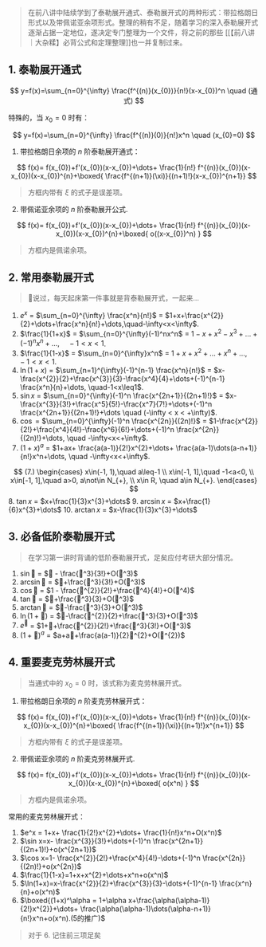 > 在前八讲中陆续学到了泰勒展开通式、泰勒展开式的两种形式：带拉格朗日形式以及带佩诺亚余项形式。整理的稍有不足，随着学习的深入泰勒展开式逐渐占据一定地位，遂决定专门整理为一个文件，将之前的那些 [[【前八讲｜大杂糅】必背公式和定理整理]]也一并复制过来。

## 1. 泰勒展开通式

$$
y=f(x)=\sum_{n=0}^{\infty} \frac{f^{(n)}(x_{0})}{n!}(x-x_{0})^n \quad (通式)
$$

特殊的，当 $x_{0}=0$ 时有：

$$
y=f(x)=\sum_{n=0}^{\infty} \frac{f^{(n)}(0)}{n!}x^n \quad (x_{0}=0)
$$

1. 带拉格朗日余项的 $n$ 阶泰勒展开通式：

$$
f(x)= f(x_{0})+f'(x_{0})(x-x_{0})+\dots+ \frac{1}{n!} f^{(n)}(x_{0})(x-x_{0})(x-x_{0})^{n}+\boxed{ \frac{f^{(n+1)}(\xi)}{(n+1)!}(x-x_{0})^{n+1}}
$$
> 方框内带有 $\xi$ 的式子是误差项。

2. 带佩诺亚余项的 $n$ 阶泰勒展开公式.

$$
f(x)= f(x_{0})+f'(x_{0})(x-x_{0})+\dots+ \frac{1}{n!} f^{(n)}(x_{0})(x-x_{0})(x-x_{0})^{n}+\boxed{
o((x-x_{0})^n)
}
$$
> 方框内是佩诺余项。

## 2. 常用泰勒展开式

> 🐙说过，每天起床第一件事就是背泰勒展开式，一起来...

1. $e^x$ = $\sum_{n=0}^{\infty} \frac{x^n}{n!}$ = $1+x+\frac{x^{2}}{2}+\dots+\frac{x^n}{n!}+\dots,\quad-\infty<x<\infty$.
2. $\frac{1}{1+x}$ = $\sum_{n=0}^{\infty}(-1)^nx^n$ = $1-x+x^{2}-x^{3}+\dots+(-1)^nx^n+\dots, \quad -1<x<1$.
3. $\frac{1}{1-x}$ = $\sum_{n=0}^{\infty}x^n$ = $1+x+x^{2}+\dots+x^n+\dots, \quad -1<x<1$.
4. $\ln(1+x)$ = $\sum_{n=1}^{\infty}(-1)^{n-1} \frac{x^n}{n!}$ = $x-\frac{x^{2}}{2}+\frac{x^{3}}{3}-\frac{x^4}{4}+\dots+(-1)^{n-1} \frac{x^n}{n}+\dots, \quad-1<x\leq1$.
5. $\sin x$ = $\sum_{n=0}^{\infty}(-1)^n \frac{x^{2n+1}}{(2n+1)!}$ = $x-\frac{x^{3}}{3!}+\frac{x^5}{5!}-\frac{x^7}{7!}+\dots+(-1)^n \frac{x^{2n+1}}{(2n+1)!}+\dots \quad (-\infty < x < +\infty)$.
6. $\cos$ = $\sum_{n=0}^{\infty}(-1)^n \frac{x^{2n}}{(2n)!}$ = $1-\frac{x^{2}}{2!}+\frac{x^4}{4!}-\frac{x^6}{6!}+\dots+(-1)^n \frac{x^{2n}}{(2n)!}+\dots, \quad -\infty<x<+\infty$.
7. $(1+x)^a$ = $1+ax+ \frac{a(a-1)}{2!}x^{2}+\dots+ \frac{a(a-1)\dots(a-n+1)}{n!}x^n+\dots, \quad -\infty<x<+\infty$.

$$
(7.)
\begin{cases}
x\in(-1, 1),\quad a\leq-1 \\
x\in(-1, 1],\quad -1<a<0, \\
x\in[-1, 1],\quad a>0, a\not\in N_{+}, \\
x\in R, \quad a\in N_{+}.
\end{cases}
$$
8. $\tan x$ = $x+\frac{1}{3}x^{3}+\dots$
9. $\arcsin x$ = $x+\frac{1}{6}x^{3}+\dots$
10. $\arctan x$ = $x-\frac{1}{3}x^{3}+\dots$

## 3. 必备低阶泰勒展开式

> 在学习第一讲时背诵的低阶泰勒展开式，足矣应付考研大部分情况。

1.  $\sin 🐶$ = $🐶 - \frac{🐶^3}{3!}+O(🐶^3)$
2. $\arcsin 🐶$ = $🐶+\frac{🐶^3}{3!}+O(🐶^3)$
3. $\cos 🐶$ = $1 - \frac{🐶^{2}}{2!}+\frac{🐶^4}{4!}+O(🐶^4)$
4. $\tan🐶$ = $🐶+\frac{🐶^3}{3}+O(🐶^3)$
5. $\arctan🐶$ = $🐶-\frac{🐶^3}{3}+O(🐶^3)$
6. $\ln(1+🐶)$ = $🐶-\frac{🐶^{2}}{2}+\frac{🐶^3}{3}+O(🐶^3)$
7. $e^🐶$ = $1+🐶+\frac{🐶^{2}}{2!}+\frac{🐶^3}{3!}+O(🐶^3)$
8. $(1+🐶)^a$ = $a+a🐶+\frac{a(a-1)}{2}🐶^{2}+O(🐶^{2})$

## 4. 重要麦克劳林展开式

> 当通式中的 $x_{0}=0$ 时，该式称为麦克劳林展开式。

1. 带拉格朗日余项的 $n$ 阶麦克劳林展开式：

$$
f(x)= f(x_{0})+f'(x_{0})(x-x_{0})+\dots+ \frac{1}{n!} f^{(n)}(x_{0})(x-x_{0})(x-x_{0})^{n}+\boxed{ \frac{f^{(n+1)}(\xi)}{(n+1)!}x^{n+1}}
$$
> 方框内带有 $\xi$ 的式子是误差项。

2. 带佩诺亚余项的 $n$ 阶麦克劳林展开式.

$$
f(x)= f(x_{0})+f'(x_{0})(x-x_{0})+\dots+ \frac{1}{n!} f^{(n)}(x_{0})(x-x_{0})(x-x_{0})^{n}+\boxed{
o(x^n)
}
$$
> 方框内是佩诺余项。


常用的麦克劳林展开式：

1. $e^x = 1+x+ \frac{1}{2!}x^{2}+\dots+ \frac{1}{n!}x^n+O(x^n)$
2. $\sin x=x- \frac{x^{3}}{3!}+\dots+(-1)^n \frac{x^{2n+1}}{(2n+1)!}+o(x^{2n+1})$
3. $\cos x=1- \frac{x^{2}}{2!}+\frac{x^4}{4!}-\dots+(-1)^n \frac{x^{2n}}{(2n)!}+o(x^{2n})$
4. $\frac{1}{1-x}=1+x+x^{2}+\dots+x^n+o(x^n)$
5. $\ln(1+x)=x-\frac{x^{2}}{2}+\frac{x^{3}}{3}-\dots+(-1)^{n-1} \frac{x^n}{n}+o(x^n)$
6. $\boxed{(1+x)^\alpha = 1+\alpha x+\frac{\alpha(\alpha-1)}{2!}x^{2}}+\dots+ \frac{\alpha(\alpha-1)\dots(\alpha-n+1)}{n!}x^n+o(x^n).(5的推广)$

> 对于 $6.$  记住前三项足矣